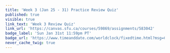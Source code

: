 ```yaml
---
title: 'Week 3 (Jan 25 - 31) Practice Review Quiz'
published: true
visible: true
link_text: 'Week 3 Review Quiz'
link_url: 'https://canvas.sfu.ca/courses/59869/assignments/583042'
badge_label: 'Sun Jan 31st 11:59pm PT'
badge_url: 'https://www.timeanddate.com/worldclock/fixedtime.html?msg=CMPT-363+Week+3+Review+Quiz+Due+Date&iso=20210131T235900'
never_cache_twig: true
---
```

